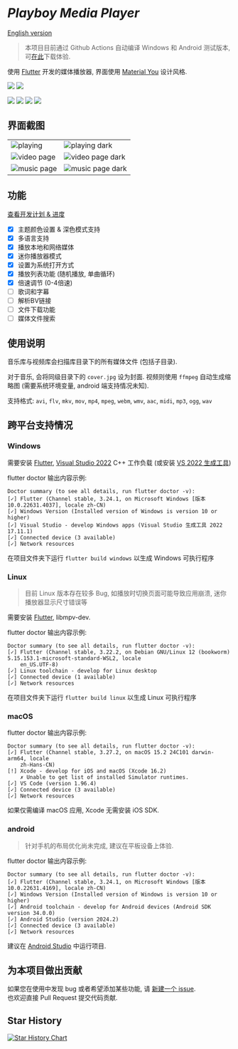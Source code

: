 # $Playboy$ $Media$ $Player$

[English version](./README_en.md)

> 本项目目前通过 Github Actions 自动编译 Windows 和 Android 测试版本, 可[在此](https://github.com/Playboy-Player/Playboy/actions)下载体验.

使用 [Flutter](https://flutter.dev/) 开发的媒体播放器, 界面使用 [Material You](https://m3.material.io/) 设计风格.

![](https://m3-markdown-badges.vercel.app/stars/7/2/Playboy-Player/Playboy)
![](https://m3-markdown-badges.vercel.app/issues/1/2/Playboy-Player/Playboy)

![](https://ziadoua.github.io/m3-Markdown-Badges/badges/Windows/windows3.svg)
![](https://ziadoua.github.io/m3-Markdown-Badges/badges/Linux/linux3.svg)
![](https://ziadoua.github.io/m3-Markdown-Badges/badges/macOS/macos3.svg)
![](https://ziadoua.github.io/m3-Markdown-Badges/badges/Android/android3.svg)

## 界面截图

<table>
  <tr>
    <td>
      <img src='./screenshots/screenshot4.png' alt="playing">
    </td>
    <td>
      <img src='./screenshots/screenshot1.png' alt="playing dark">
    </td>
  </tr>
  <tr>
    <td>
      <img src='./screenshots/screenshot5.png' alt="video page">
    </td>
    <td>
      <img src='./screenshots/screenshot2.png' alt="video page dark">
    </td>
  </tr>
  <tr>
    <td>
      <img src='./screenshots/screenshot6.png' alt="music page">
    </td>
    <td>
      <img src='./screenshots/screenshot3.png' alt="music page dark">
    </td>
  </tr>
</table>

## 功能

[查看开发计划 & 进度](https://github.com/orgs/Playboy-Player/projects/3)

- [x] 主题颜色设置 & 深色模式支持
- [x] 多语言支持
- [x] 播放本地和网络媒体
- [x] 迷你播放器模式
- [x] 设置为系统打开方式
- [x] 播放列表功能 (随机播放, 单曲循环)
- [x] 倍速调节 (0-4倍速)
- [ ] 歌词和字幕
- [ ] 解析BV链接
- [ ] 文件下载功能
- [ ] 媒体文件搜索

## 使用说明

音乐库与视频库会扫描库目录下的所有媒体文件 (包括子目录).

对于音乐, 会将同级目录下的 `cover.jpg` 设为封面.
视频则使用 `ffmpeg` 自动生成缩略图 (需要系统环境变量, android 端支持情况未知).

支持格式: `avi`, `flv`, `mkv`, `mov`, `mp4`, `mpeg`, `webm`, `wmv`, `aac`, `midi`, `mp3`, `ogg`, `wav`

## 跨平台支持情况

### Windows

需要安装 [Flutter](https://docs.flutter.dev/get-started/install/windows/desktop?tab=vscode), [Visual Studio 2022](https://visualstudio.microsoft.com/zh-hans/downloads/) C++ 工作负载 (或安装 [VS 2022 生成工具](https://aka.ms/vs/17/release/vs_BuildTools.exe))

flutter doctor 输出内容示例:

```
Doctor summary (to see all details, run flutter doctor -v):
[✓] Flutter (Channel stable, 3.24.1, on Microsoft Windows [版本 10.0.22631.4037], locale zh-CN)
[✓] Windows Version (Installed version of Windows is version 10 or higher)
[✓] Visual Studio - develop Windows apps (Visual Studio 生成工具 2022 17.11.1)
[✓] Connected device (3 available)
[✓] Network resources
```

在项目文件夹下运行 `flutter build windows` 以生成 Windows 可执行程序

### Linux

> 目前 Linux 版本存在较多 Bug, 如播放时切换页面可能导致应用崩溃, 迷你播放器显示尺寸错误等

需要安装 [Flutter](https://docs.flutter.dev/get-started/install/linux), libmpv-dev.

flutter doctor 输出内容示例:

```
Doctor summary (to see all details, run flutter doctor -v):
[✓] Flutter (Channel stable, 3.22.2, on Debian GNU/Linux 12 (bookworm) 5.15.153.1-microsoft-standard-WSL2, locale
    en_US.UTF-8)
[✓] Linux toolchain - develop for Linux desktop
[✓] Connected device (1 available)
[✓] Network resources 
```

在项目文件夹下运行 `flutter build linux` 以生成 Linux 可执行程序

### macOS

flutter doctor 输出内容示例:

```
Doctor summary (to see all details, run flutter doctor -v):
[✓] Flutter (Channel stable, 3.27.2, on macOS 15.2 24C101 darwin-arm64, locale
    zh-Hans-CN)
[!] Xcode - develop for iOS and macOS (Xcode 16.2)
    ✗ Unable to get list of installed Simulator runtimes.
[✓] VS Code (version 1.96.4)
[✓] Connected device (3 available)
[✓] Network resources
```

如果仅需编译 macOS 应用, Xcode 无需安装 iOS SDK.

### android

> 针对手机的布局优化尚未完成, 建议在平板设备上体验.

flutter doctor 输出内容示例:

```
Doctor summary (to see all details, run flutter doctor -v):
[✓] Flutter (Channel stable, 3.24.1, on Microsoft Windows [版本 10.0.22631.4169], locale zh-CN)
[✓] Windows Version (Installed version of Windows is version 10 or higher)
[✓] Android toolchain - develop for Android devices (Android SDK version 34.0.0)
[✓] Android Studio (version 2024.2)
[✓] Connected device (3 available)
[✓] Network resources
```

建议在 [Android Studio](https://developer.android.com/studio?hl=zh-cn#get-android-studio) 中运行项目.

## 为本项目做出贡献

如果您在使用中发现 bug 或者希望添加某些功能, 请 [新建一个 issue](https://github.com/Playboy-Player/Playboy/issues/new).  
也欢迎直接 Pull Request 提交代码贡献.

## Star History

[![Star History Chart](https://api.star-history.com/svg?repos=Playboy-Player/Playboy&type=Date)](https://star-history.com/#Playboy-Player/Playboy&Date)